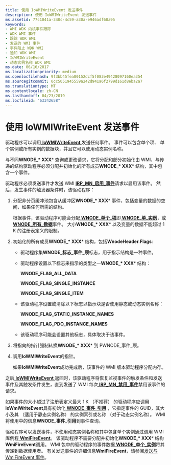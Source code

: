 ```yaml
---
title: 使用 IoWMIWriteEvent 发送事件
description: 使用 IoWMIWriteEvent 发送事件
ms.assetid: 77c1041a-340c-4c59-a30a-e946adf60a95
keywords:
- WMI WDK 内核事件跟踪
- WDK WMI 事件
- 跟踪 WDK WMI
- 发送的 WMI 事件
- 事件阻止 WDK WMI
- 通知 WDK WMI
- IoWMIWriteEvent
- 动态实例名称 WDK WMI
ms.date: 06/16/2017
ms.localizationpriority: medium
ms.openlocfilehash: 9f3bb45fea80152dcf5f083e49428097160ea354
ms.sourcegitcommit: 0cc5051945559a242d941a6f2799d161d8eba2a7
ms.translationtype: MT
ms.contentlocale: zh-CN
ms.lasthandoff: 04/23/2019
ms.locfileid: "63342658"
---
```

# <a name="sending-an-event-with-iowmiwriteevent"></a>使用 IoWMIWriteEvent 发送事件





驱动程序可以调用[ **IoWMIWriteEvent** ](https://msdn.microsoft.com/library/windows/hardware/ff550520)发送任何事件。 事件可以包含单个项、 单个实例或所有实例的数据块，并且它可以使用动态实例名称。

与不同**WNODE\_* XXX*** 查询或更改请求，它将分配和部分初始化由 WMI，与传递的结构驱动程序必须分配并初始化的所有成员**WNODE\_* XXX*** 结构，其中包含一个事件。

驱动程序必须发送事件才发送 WMI [ **IRP\_MN\_启用\_事件**](https://msdn.microsoft.com/library/windows/hardware/ff550859)请求以启用该事件。 然后，发生事件的触发器条件时，该驱动程序：

1. 分配非分页缓冲池包含从缓冲区**WNODE\_* XXX*** 事件，包括变量的数据的空间，如果任何所需的结构。

   根据事件，该驱动程序可能会分配[ **WNODE\_单个\_项**](https://msdn.microsoft.com/library/windows/hardware/ff566378)即[ **WNODE\_单\_实例**](https://msdn.microsoft.com/library/windows/hardware/ff566377)，或[ **WNODE\_所有\_数据**](https://msdn.microsoft.com/library/windows/hardware/ff566372)事件。 大小**WNODE\_* XXX*** 以及变量的数据不能超过 1 K 的注册表定义的限制。

2. 初始化的所有成员**WNODE\_* XXX*** 结构，包括**WnodeHeader.Flags**:

   - 驱动程序集**WNODE\_标志\_事件\_项**标志，用于指示结构是一种事件。

   - 驱动程序设置以下标志来指示的类型之一**WNODE\_* XXX*** 结构：

     **WNODE\_FLAG\_ALL\_DATA**

     **WNODE\_FLAG\_SINGLE\_INSTANCE**

     **WNODE\_FLAG\_SINGLE\_ITEM**

   - 该驱动程序设置或清除以下标志以指示块是否使用静态或动态实例名称：

     **WNODE\_FLAG\_STATIC\_INSTANCE\_NAMES**

     **WNODE\_FLAG\_PDO\_INSTANCE\_NAMES**

   - 该驱动程序可能会设置其他标志，具体取决于该事件。

3. 将指向的指针强制转换**WNODE\_* XXX*** 到 PWNODE\_事件\_项。

4. 调用**IoWMIWriteEvent**的指针。

   如果**IoWMIWriteEvent**成功完成后，该事件的 WMI 版本驱动程序分配内存。

之后[ **IoWMIWriteEvent** ](https://msdn.microsoft.com/library/windows/hardware/ff550520)返回时，该驱动程序将恢复监视事件的触发条件和发送事件及其触发条件发生，直到发送了 WMI 每次[ **IRP\_MN\_禁用\_事件**](https://msdn.microsoft.com/library/windows/hardware/ff550851)禁用该事件的请求。

如果事件的大小超过了注册表定义最大 1 K （不推荐） 的驱动程序应调用**IoWmiWriteEvent**具有初始化[ **WNODE\_事件\_引用**](https://msdn.microsoft.com/library/windows/hardware/ff566374) ，它指定事件的 GUID，其大小及其 （适用于静态实例名称） 的实例索引或名称 （对于动态实例名称）。 WMI 将使用中的信息**WNODE\_事件\_引用**到事件查询。

驱动程序可以发送事件，不使用动态实例名称和其中包含单个实例通过调用 WMI 库例程[ **WmiFireEvent**](https://msdn.microsoft.com/library/windows/hardware/ff565807)。 该驱动程序不需要分配并初始化**WNODE\_* XXX*** 结构**WmiFireEvent**调用。 WMI 包中的驱动程序的事件数据[ **WNODE\_单个\_实例**](https://msdn.microsoft.com/library/windows/hardware/ff566377)将其传递到数据使用者。 有关发送事件的详细信息**WmiFireEvent**，请参阅[发送与 WmiFireEvent 事件](sending-an-event-with-wmifireevent.md)。

 

 




